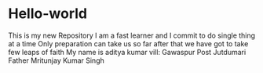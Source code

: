 
# Hello-world
This is my new Repository
I am a fast learner
and I commit to do single thing at a time
Only preparation can take us so far after that we have got to take few leaps of faith
My name is aditya kumar
vill: Gawaspur
Post Jutdumari
Father Mritunjay Kumar Singh
